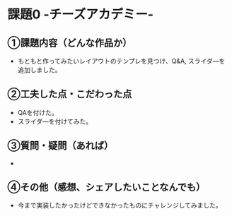 # 課題0 -チーズアカデミー-

## ①課題内容（どんな作品か）
- もともと作ってみたいレイアウトのテンプレを見つけ、Q&A, スライダ―を追加しました。

## ②工夫した点・こだわった点
- QAを付けた。
- スライダ―を付けてみた。 

## ③質問・疑問（あれば）
- 

## ④その他（感想、シェアしたいことなんでも）
- 今まで実装したかったけどできなかったものにチャレンジしてみました。
